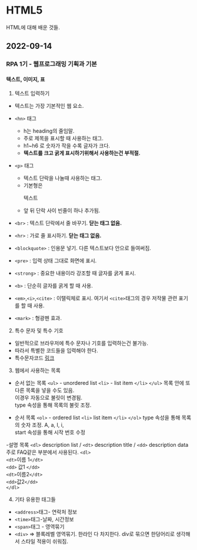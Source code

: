 # HTML5
HTML에 대해 배운 것들.

## 2022-09-14

### RPA 1기 - 웹프로그래밍 기획과 기본

#### 텍스트, 이미지, 표

1) 텍스트 입력하기
  - 텍스트는 가장 기본적인 웹 요소.
  
  - `<hn>` 태그 
    - h는 heading의 줄임말.
    - 주로 제목을 표시할 때 사용하는 태그.
    - h1~h6 로 숫자가 작을 수록 글자가 크다.
    - **텍스트를 크고 굵게 표시하기위해서 사용하는건 부적절.**
    
  - `<p>` 태그
    - 텍스트 단락을 나눌때 사용하는 태그.
    - 기본형은 <p> 텍스트 </p>
    - 앞 뒤 단락 사이 빈줄이 하나 추가됨.
    
  - `<br>` : 텍스트 단락에서 줄 바꾸기. **닫는 태그 없음.**
  - `<hr>` : 가로 줄 표시하기. **닫는 태그 없음.**
  - `<blockquote>` : 인용문 넣기. 다른 텍스트보다 안으로 들여써짐.
  - `<pre>` : 입력 상태 그대로 화면에 표시.
  - `<strong>` : 중요한 내용이라 강조할 때 글자를 굵게 표시.
  - `<b>` : 단순히 글자를 굵게 할 때 사용.
  - `<em>`,`<i>`,`<cite>` : 이탤릭체로 표시. 여기서 `<cite>`태그의 경우 저작물 관련 표기를 할 때 사용.
  - `<mark>` : 형광펜 효과.
  
2) 특수 문자 및 특수 기호
  - 일반적으로 브라우저에 특수 문자나 기호를 입력하는건 불가능.   
  - 따라서 특별한 코드들을 입력해야 한다.   
  - 특수문자코드 [링크](https://html.spec.whatwg.org/multipage/named-characters.html)

3) 웹에서 사용하는 목록
  - 순서 없는 목록
    `<ul>` - unordered list
      `<li>` - list item  `</li>`
    `</ul>`
    목록 안에 또다른 목록을 넣을 수도 있음.   
    이경우 자동으로 불릿이 변경됨.   
    type 속성을 통해 목록의 불릿 조정.   


  - 순서 목록
    `<ol>` - ordered list
      `<li>` list item `</li>`
    `</ol>`
    type 속성을 통해 목록의 숫자 조정. A, a, I, i,   
    start 속성을 통해 시작 번호 수정

  -설명 목록
    `<dl>` description list  / `<dt>` description title / `<dd>` description data   
    주로 FAQ같은 부분에서 사용된다.
    `<dl>`   
	    `<dt>`이름 1`</dt>`   
	    `<dd>` 값1 `</dd>`   
	    `<dt>`이름2`</dt>`   
	    `<dd>`값2`</dd>`   
    `</dl>`

4) 기타 유용한 태그들
  - `<address>`태그- 연락처 정보
  - `<time>`태그-날짜, 시간정보
  - `<span>`태그 - 영역묶기
  - `<div>` => 블록레벨 영역묶기. 한라인 다 차지한다.
  div로 묶으면 한덩어리로 생각해서 스타일 적용이 쉬워짐.
